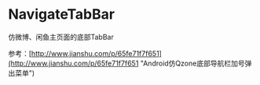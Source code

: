 # NavigateTabBar
仿微博、闲鱼主页面的底部TabBar

参考：[http://www.jianshu.com/p/65fe71f7f651](http://www.jianshu.com/p/65fe71f7f651 "Android仿Qzone底部导航栏加号弹出菜单")
